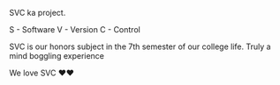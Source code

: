 SVC ka project.

S - Software
V - Version
C - Control

SVC is our honors subject in the 7th semester of our college life.
Truly a mind boggling experience

We love SVC ❤️❤️
